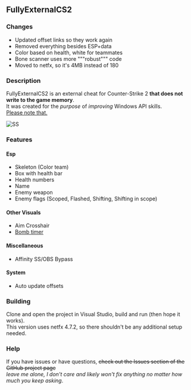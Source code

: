 ## FullyExternalCS2

### Changes

- Updated offset links so they work again
- Removed everything besides ESP+data
- Color based on health, white for teammates
- Bone scanner uses more """robust""" code
- Moved to netfx, so it's 4MB instead of 180

### Description

FullyExternalCS2 is an external cheat for Counter-Strike 2 **that does not write to the game memory**. \
It was created for the _purpose_ of _improving_ Windows API skills. \
[Please note that.](https://github.com/sweeperxz/FullyExternalCS2/issues/6#issuecomment-1919053959)

![SS](https://github.com/user-attachments/assets/f7e47d74-76b1-4d2b-ad4a-e061aeb856dc)

### Features

#### Esp

- Skeleton (Color team)
- Box with health bar
- Health numbers
- Name
- Enemy weapon
- Enemy flags (Scoped, Flashed, Shifting, Shifting in scope)

#### Other Visuals

- Aim Crosshair
- [Bomb timer](https://streamable.com/ylouzc)

#### Miscellaneous

- Affinity SS/OBS Bypass

#### System

- Auto update offsets

### Building

Clone and open the project in Visual Studio, build and run (then hope it works).  
This version uses netfx 4.7.2, so there shouldn't be any additional setup needed.

### Help

If you have issues or have questions, ~~check out the Issues section of the GitHub project page~~  
*leave me alone, I don't care and likely won't fix anything no matter how much you keep asking*.
